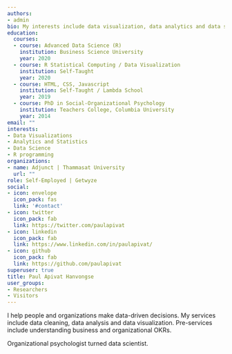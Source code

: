 ```yaml
---
authors:
- admin
bio: My interests include data visualization, data analytics and data science.
education:
  courses:
  - course: Advanced Data Science (R)
    institution: Business Science University
    year: 2020
  - course: R Statistical Computing / Data Visualization
    institution: Self-Taught
    year: 2020
  - course: HTML, CSS, Javascript
    institution: Self-Taught / Lambda School
    year: 2019
  - course: PhD in Social-Organizational Psychology
    institution: Teachers College, Columbia University
    year: 2014
email: ""
interests:
- Data Visualizations
- Analytics and Statistics
- Data Science
- R programming
organizations:
- name: Adjunct | Thammasat University
  url: ""
role: Self-Employed | Getwyze
social:
- icon: envelope
  icon_pack: fas
  link: '#contact'
- icon: twitter
  icon_pack: fab
  link: https://twitter.com/paulapivat
- icon: linkedin
  icon_pack: fab
  link: https://www.linkedin.com/in/paulapivat/
- icon: github
  icon_pack: fab
  link: https://github.com/paulapivat
superuser: true
title: Paul Apivat Hanvongse
user_groups:
- Researchers
- Visitors
---
```


I help people and organizations make data-driven decisions. My services include data cleaning, data analysis and data visualization. Pre-services include understanding business and organizational OKRs.

Organizational psychologist turned data scientist.
